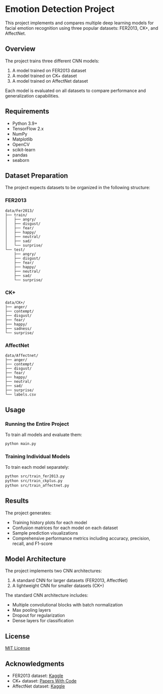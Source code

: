 # Emotion Detection Project

This project implements and compares multiple deep learning models for facial emotion recognition using three popular datasets: FER2013, CK+, and AffectNet.

## Overview

The project trains three different CNN models:
1. A model trained on FER2013 dataset
2. A model trained on CK+ dataset
3. A model trained on AffectNet dataset

Each model is evaluated on all datasets to compare performance and generalization capabilities.


## Requirements

- Python 3.9+
- TensorFlow 2.x
- NumPy
- Matplotlib
- OpenCV
- scikit-learn
- pandas
- seaborn



## Dataset Preparation

The project expects datasets to be organized in the following structure:

### FER2013

```
data/Fer2013/
├── train/
│   ├── angry/
│   ├── disgust/
│   ├── fear/
│   ├── happy/
│   ├── neutral/
│   ├── sad/
│   └── surprise/
└── test/
    ├── angry/
    ├── disgust/
    ├── fear/
    ├── happy/
    ├── neutral/
    ├── sad/
    └── surprise/
```

### CK+

```
data/CK+/
├── anger/
├── contempt/
├── disgust/
├── fear/
├── happy/
├── sadness/
└── surprise/
```

### AffectNet

```
data/Affectnet/
├── anger/
├── contempt/
├── disgust/
├── fear/
├── happy/
├── neutral/
├── sad/
├── surprise/
└── labels.csv
```



## Usage

### Running the Entire Project

To train all models and evaluate them:

```bash
python main.py
```

### Training Individual Models

To train each model separately:

```bash
python src/train_fer2013.py
python src/train_ckplus.py
python src/train_affectnet.py
```



## Results

The project generates:
- Training history plots for each model
- Confusion matrices for each model on each dataset
- Sample prediction visualizations
- Comprehensive performance metrics including accuracy, precision, recall, and F1-score

## Model Architecture

The project implements two CNN architectures:
1. A standard CNN for larger datasets (FER2013, AffectNet)
2. A lightweight CNN for smaller datasets (CK+)

The standard CNN architecture includes:
- Multiple convolutional blocks with batch normalization
- Max pooling layers
- Dropout for regularization
- Dense layers for classification

## License

[MIT License](LICENSE)

## Acknowledgments

- FER2013 dataset: [Kaggle](https://www.kaggle.com/datasets/astraszab/facial-expression-dataset-image-folders-fer2013)
- CK+ dataset: [Papers With Code](https://www.paperswithcode.com/dataset/ck)
- AffectNet dataset: [Kaggle](https://www.kaggle.com/datasets/mstjebashazida/affectnet?select=archive+%283%29)